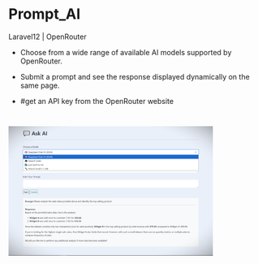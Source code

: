 # Prompt_AI
Laravel12 | OpenRouter

- Choose from a wide range of available AI models supported by OpenRouter.

- Submit a prompt and see the response displayed dynamically on the same page.

- #get an API key from the OpenRouter website


<br/>

<img src="prompt_AI.png" alt="screenshot" style="width: 80%; margin: 10px auto;">
